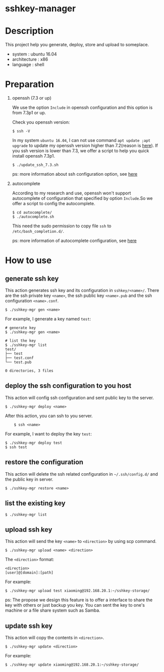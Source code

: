 # sshkey-manager

# Description
This project help you generate, deploy, store and upload to someplace.
* system : ubuntu 16.04
* architecture : x86
* language : shell

# Preparation
1. openssh (7.3 or up)
  
    We use the option `Include` in openssh configuration and this option is from 7.3p1 or up. 
    
    Check you openssh version:
    ```shell
    $ ssh -V
    ```

    In my system `ubuntu 16.04`, I can not use command `apt update ;apt upgrade` to update my openssh version higher than 7.2(reason is [here](https://serverpilot.io/community/articles/upgrading-openssh-on-ubuntu-lts.html)). If you ssh version is lower than 7.3, we offer a script to help you quick install openssh 7.3p1.
    ```shell
    $ ./update_ssh_7.3.sh
    ```
    
    ps: more information about ssh configuration option, see [here](http://manpages.ubuntu.com/manpages/trusty/man5/ssh_config.5.html)

2. autocomplete

    According to my research and use, openssh won't support autocomplete of configuration that specified by option `Include`.So we offer a script to config the autocomplete.
    ```shell
    $ cd autocomplete/
    $ ./autocomplete.sh
    ```

    This need the sudo permission to copy file `ssh` to `/etc/bash_completion.d/`.

    ps: more information of autocomplete configuration, see [here](https://debian-administration.org/article/317/An_introduction_to_bash_completion_part_2)

# How to use
## generate ssh key

This action generates ssh key and its configuration in `sshkey/<name>/`. There are the ssh private key `<name>`, the ssh public key `<name>.pub` and the ssh configuration `<name>.conf`.
```shell
$ ./sshkey-mgr gen <name>
```
    
For example, I generate a key named `test`:
```shell
# generate key
$ ./sshkey-mgr gen <name>

# list the key
$ ./sshkey-mgr list
test/
├── test
├── test.conf
└── test.pub

0 directories, 3 files
```


## deploy the ssh configuration to you host
This action will config <name> ssh configuration and sent public key to the server.
```shell
$ ./sshkey-mgr deploy <name>
```

After this action, you can ssh to you server.
```shell
    $ ssh <name>
```
    
For example, I want to deploy the key `test`: 
```shell
$ ./sshkey-mgr deploy test
$ ssh test
```


## restore the configuration
This action will delete the ssh related configuration in `~/.ssh/config.d/` and the public key in server.
```shell
$ ./sshkey-mgr restore <name>
```
    

## list the existing key
```shell
$ ./sshkey-mgr list
```


## upload ssh key
This action will send the key `<name>` to `<direction>` by using scp command.
```shell
$ ./sshkey-mgr upload <name> <direction>
```
    
The `<direction>` format:
```
<direction>
[user]@[domain]:[path]
```

For example:
```shell
$ ./sshkey-mgr upload test xiaoming@192.168.20.1:~/sshkey-storage/
``` 

ps: The propose we design this feature is to offer a interface to share the key with others or just backup you key. You can sent the key to one's machine or a file share system such as Samba.

## update ssh key
This action will copy the contents in `<direction>`.
```shell
$ ./sshkey-mgr update <direction>
```

For example:
```shell
$ ./sshkey-mgr update xiaoming@192.168.20.1:~/sshkey-storage/
``` 
    
